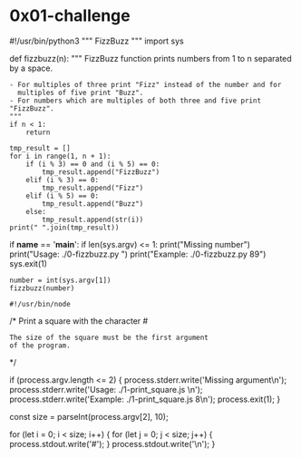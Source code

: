 # 0x01-challenge
#!/usr/bin/python3
""" FizzBuzz
"""
import sys


def fizzbuzz(n):
    """
    FizzBuzz function prints numbers from 1 to n separated by a space.

    - For multiples of three print "Fizz" instead of the number and for
      multiples of five print "Buzz".
    - For numbers which are multiples of both three and five print "FizzBuzz".
    """
    if n < 1:
        return

    tmp_result = []
    for i in range(1, n + 1):
        if (i % 3) == 0 and (i % 5) == 0:
            tmp_result.append("FizzBuzz")
        elif (i % 3) == 0:
            tmp_result.append("Fizz")
        elif (i % 5) == 0:
            tmp_result.append("Buzz")
        else:
            tmp_result.append(str(i))
    print(" ".join(tmp_result))


if __name__ == '__main__':
    if len(sys.argv) <= 1:
        print("Missing number")
        print("Usage: ./0-fizzbuzz.py <number>")
        print("Example: ./0-fizzbuzz.py 89")
        sys.exit(1)

    number = int(sys.argv[1])
    fizzbuzz(number)

    #!/usr/bin/node
/*
    Print a square with the character #

    The size of the square must be the first argument
    of the program.
*/

if (process.argv.length <= 2) {
  process.stderr.write('Missing argument\n');
  process.stderr.write('Usage: ./1-print_square.js <size>\n');
  process.stderr.write('Example: ./1-print_square.js 8\n');
  process.exit(1);
}

const size = parseInt(process.argv[2], 10);

for (let i = 0; i < size; i++) {
  for (let j = 0; j < size; j++) {
    process.stdout.write('#');
  }
  process.stdout.write('\n');
}
